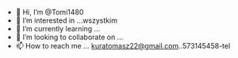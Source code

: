- 👋 Hi, I’m @Tomi1480
- 👀 I’m interested in ...wszystkim
- 🌱 I’m currently learning ...
- 💞️ I’m looking to collaborate on ...
- 📫 How to reach me ... kuratomasz22@gmail.com..573145458-tel

<!---
Tomi1480/Tomi1480 is a ✨ special ✨ repository because its `README.md` (this file) appears on your GitHub profile.
You can click the Preview link to take a look at your changes.
--->
